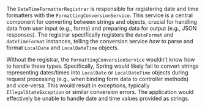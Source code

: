 The `DateTimeFormatterRegistrar` is responsible for registering date and time formatters with the `FormattingConversionService`. This service is a central component for converting between strings and objects, crucial for handling data from user input (e.g., forms) and preparing data for output (e.g., JSON responses). The registrar specifically registers the `dateFormat` and `dateTimeFormat` instances, telling the conversion service *how* to parse and format `LocalDate` and `LocalDateTime` objects.

Without the registrar, the `FormattingConversionService` wouldn’t know how to handle these types. Specifically, Spring would likely fail to convert strings representing dates/times into `LocalDate` or `LocalDateTime` objects during request processing (e.g., when binding form data to controller methods) and vice-versa.  This would result in exceptions, typically `IllegalStateException` or similar conversion errors.  The application would effectively be unable to handle date and time values provided as strings.